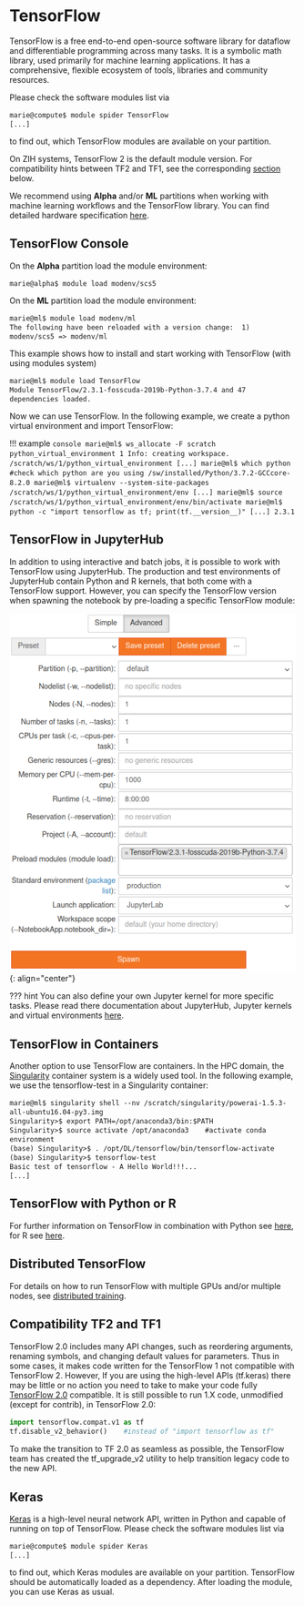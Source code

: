 # TensorFlow

TensorFlow is a free end-to-end open-source software library for dataflow and differentiable
programming across many tasks. It is a symbolic math library, used primarily for machine learning
applications. It has a comprehensive, flexible ecosystem of tools, libraries and community
resources.

Please check the software modules list via

```console
marie@compute$ module spider TensorFlow
[...]
```

to find out, which TensorFlow modules are available on your partition.

On ZIH systems, TensorFlow 2 is the default module version. For compatibility hints between TF2 and
TF1, see the corresponding [section](#compatibility-tf2-and-tf1) below.

We recommend using **Alpha** and/or **ML** partitions when working with machine learning workflows
and the TensorFlow library. You can find detailed hardware specification
[here](../jobs_and_resources/hardware_taurus.md).

## TensorFlow Console

On the **Alpha** partition load the module environment:

```console
marie@alpha$ module load modenv/scs5
```

On the **ML** partition load the module environment:

```console
marie@ml$ module load modenv/ml
The following have been reloaded with a version change:  1) modenv/scs5 => modenv/ml
```

This example shows how to install and start working with TensorFlow (with using modules system)

```console
marie@ml$ module load TensorFlow  
Module TensorFlow/2.3.1-fosscuda-2019b-Python-3.7.4 and 47 dependencies loaded.
```

Now we can use TensorFlow. In the following example, we create a python virtual environment and
import TensorFlow:

!!! example
    ```console
    marie@ml$ ws_allocate -F scratch python_virtual_environment 1
    Info: creating workspace.
    /scratch/ws/1/python_virtual_environment
    [...]
    marie@ml$ which python    #check which python are you using
    /sw/installed/Python/3.7.2-GCCcore-8.2.0
    marie@ml$ virtualenv --system-site-packages /scratch/ws/1/python_virtual_environment/env
    [...]
    marie@ml$ source /scratch/ws/1/python_virtual_environment/env/bin/activate
    marie@ml$ python -c "import tensorflow as tf; print(tf.__version__)"
    [...]
    2.3.1
    ```

## TensorFlow in JupyterHub

In addition to using interactive and batch jobs, it is possible to work with TensorFlow using
JupyterHub. The production and test environments of JupyterHub contain Python and R kernels, that
both come with a TensorFlow support. However, you can specify the TensorFlow version when spawning
the notebook by pre-loading a specific TensorFlow module:

![TensorFlow module in JupyterHub](misc/tensorflow_jupyter_module.png)
{: align="center"}

??? hint
    You can also define your own Jupyter kernel for more specific tasks. Please read there
    documentation about JupyterHub, Jupyter kernels and virtual environments
    [here](../../access/jupyterhub/#creating-and-using-your-own-environment).

## TensorFlow in Containers

Another option to use TensorFlow are containers. In the HPC domain, the
[Singularity](https://singularity.hpcng.org/) container system is a widely used tool. In the
following example, we use the tensorflow-test in a Singularity container:

```console  
marie@ml$ singularity shell --nv /scratch/singularity/powerai-1.5.3-all-ubuntu16.04-py3.img
Singularity>$ export PATH=/opt/anaconda3/bin:$PATH                                               
Singularity>$ source activate /opt/anaconda3    #activate conda environment
(base) Singularity>$ . /opt/DL/tensorflow/bin/tensorflow-activate
(base) Singularity>$ tensorflow-test
Basic test of tensorflow - A Hello World!!!...
[...]
```

## TensorFlow with Python or R

For further information on TensorFlow in combination with Python see
[here](data_analytics_with_python.md), for R see [here](data_analytics_with_r.md).

## Distributed TensorFlow

For details on how to run TensorFlow with multiple GPUs and/or multiple nodes, see
[distributed training](distributed_training.md).

## Compatibility TF2 and TF1

TensorFlow 2.0 includes many API changes, such as reordering arguments, renaming symbols, and
changing default values for parameters. Thus in some cases, it makes code written for the TensorFlow
1 not compatible with TensorFlow 2. However, If you are using the high-level APIs (tf.keras) there
may be little or no action you need to take to make your code fully [TensorFlow
2.0](https://www.tensorflow.org/guide/migrate) compatible. It is still possible to run 1.X code,
unmodified (except for contrib), in TensorFlow 2.0:

```python
import tensorflow.compat.v1 as tf
tf.disable_v2_behavior()    #instead of "import tensorflow as tf"
```

To make the transition to TF 2.0 as seamless as possible, the TensorFlow team has created the
tf_upgrade_v2 utility to help transition legacy code to the new API.

## Keras

[Keras](https://keras.io) is a high-level neural network API, written in Python and capable
of running on top of TensorFlow. Please check the software modules list via

```console
marie@compute$ module spider Keras
[...]
```

to find out, which Keras modules are available on your partition. TensorFlow should be automatically
loaded as a dependency. After loading the module, you can use Keras as usual.
